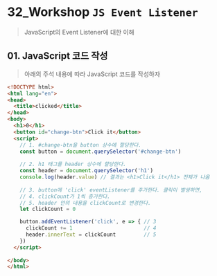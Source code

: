 # 32_Workshop	`JS Event Listener`

> JavaScript의 Event Listener에 대한 이해

## 01. JavaScript 코드 작성

> 아래의 주석 내용에 따라 JavaScript 코드를 작성하자

```html
<!DOCTYPE html>
<html lang="en">
<head>
  <title>clicked</title>
</head>
<body>
  <h1>0</h1>
  <button id="change-btn">Click it</button>
  <script>
    // 1. #change-btn을 button 상수에 할당한다.
    const button = document.querySelector('#change-btn')
    
    // 2. h1 태그를 header 상수에 할당한다.
    const header = document.querySelector('h1')
    console.log(header.value) // 결과는 <h1>Click it</h1> 전체가 나옴
      
    // 3. button에 'click' eventListener를 추가한다. 클릭이 발생하면,
    // 4. clickCount가 1씩 증가한다.
    // 5. header 안의 내용을 clickCount로 변경한다.
    let clickCount = 0

    button.addEventListener('click', e => { // 3
      clickCount += 1                       // 4
      header.innerText = clickCount         // 5
    })   
  </script>
  
</body>
</html>
```

